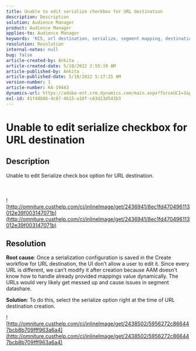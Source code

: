 ```yaml
---
title: Unable to edit serialize checkbox for URL destination
description: Description
solution: Audience Manager
product: Audience Manager
applies-to: Audience Manager
keywords: 'KCS, url destination, serialize, segment mapping, destination, '
resolution: Resolution
internal-notes: null
bug: false
article-created-by: Ankita .
article-created-date: 5/10/2022 2:55:19 AM
article-published-by: Ankita .
article-published-date: 5/10/2022 5:17:25 AM
version-number: 1
article-number: KA-19443
dynamics-url: https://adobe-ent.crm.dynamics.com/main.aspx?forceUCI=1&pagetype=entityrecord&etn=knowledgearticle&id=fe9af69d-0cd0-ec11-a7b5-0022480a8753
exl-id: 41f48886-4c87-4615-a18f-c03d23d543b3
---
```

# Unable to edit serialize checkbox for URL destination

## Description

Unable to edit Serialize check box option for URL destination.<br><br> <br><br>![http://omniture.custhelp.com/ci/inlineImage/get/2436941/8ec1fd470496113012e39f003147071b](http://omniture.custhelp.com/ci/inlineImage/get/2436941/8ec1fd470496113012e39f003147071b)

## Resolution


<b>Root cause</b>: Once a serialization configuration is saved in the Create workflow for URL destination, the UI don’t allow a user to edit it. Since every URL is different, we can’t modify it after creation because AAM doesn't know how to handle already provided mappings value dynamically. The URLs would very likely get messed up and cause issues in segment datashare.

<b>Solution</b>: To do this, select the serialize option right at the time of URL destination creation.



![http://omniture.custhelp.com/ci/inlineImage/get/2438502/5956272c866447bcb8b709fff963a6a4](http://omniture.custhelp.com/ci/inlineImage/get/2438502/5956272c866447bcb8b709fff963a6a4)
